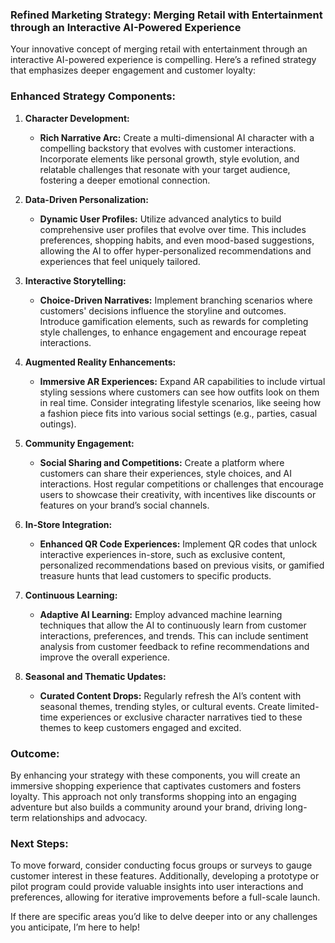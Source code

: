 ### **Refined Marketing Strategy: Merging Retail with Entertainment through an Interactive AI-Powered Experience**

Your innovative concept of merging retail with entertainment through an interactive AI-powered experience is compelling. Here’s a refined strategy that emphasizes deeper engagement and customer loyalty:

### **Enhanced Strategy Components:**

1. **Character Development:**
   - **Rich Narrative Arc:** Create a multi-dimensional AI character with a compelling backstory that evolves with customer interactions. Incorporate elements like personal growth, style evolution, and relatable challenges that resonate with your target audience, fostering a deeper emotional connection.

2. **Data-Driven Personalization:**
   - **Dynamic User Profiles:** Utilize advanced analytics to build comprehensive user profiles that evolve over time. This includes preferences, shopping habits, and even mood-based suggestions, allowing the AI to offer hyper-personalized recommendations and experiences that feel uniquely tailored.

3. **Interactive Storytelling:**
   - **Choice-Driven Narratives:** Implement branching scenarios where customers' decisions influence the storyline and outcomes. Introduce gamification elements, such as rewards for completing style challenges, to enhance engagement and encourage repeat interactions.

4. **Augmented Reality Enhancements:**
   - **Immersive AR Experiences:** Expand AR capabilities to include virtual styling sessions where customers can see how outfits look on them in real time. Consider integrating lifestyle scenarios, like seeing how a fashion piece fits into various social settings (e.g., parties, casual outings).

5. **Community Engagement:**
   - **Social Sharing and Competitions:** Create a platform where customers can share their experiences, style choices, and AI interactions. Host regular competitions or challenges that encourage users to showcase their creativity, with incentives like discounts or features on your brand’s social channels.

6. **In-Store Integration:**
   - **Enhanced QR Code Experiences:** Implement QR codes that unlock interactive experiences in-store, such as exclusive content, personalized recommendations based on previous visits, or gamified treasure hunts that lead customers to specific products.

7. **Continuous Learning:**
   - **Adaptive AI Learning:** Employ advanced machine learning techniques that allow the AI to continuously learn from customer interactions, preferences, and trends. This can include sentiment analysis from customer feedback to refine recommendations and improve the overall experience.

8. **Seasonal and Thematic Updates:**
   - **Curated Content Drops:** Regularly refresh the AI’s content with seasonal themes, trending styles, or cultural events. Create limited-time experiences or exclusive character narratives tied to these themes to keep customers engaged and excited.

### **Outcome:**
By enhancing your strategy with these components, you will create an immersive shopping experience that captivates customers and fosters loyalty. This approach not only transforms shopping into an engaging adventure but also builds a community around your brand, driving long-term relationships and advocacy.

### **Next Steps:**
To move forward, consider conducting focus groups or surveys to gauge customer interest in these features. Additionally, developing a prototype or pilot program could provide valuable insights into user interactions and preferences, allowing for iterative improvements before a full-scale launch.

If there are specific areas you’d like to delve deeper into or any challenges you anticipate, I’m here to help!